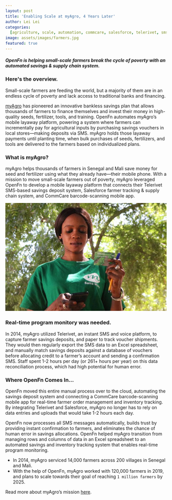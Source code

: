 ```yaml
---
layout: post
title: 'Enabling Scale at myAgro, 4 Years Later'
author: Lei Lei
categories:
  [agriculture, scale, automation, commcare, salesforce, telerivet, sms]
image: assets/images/farmers.jpg
featured: true
---
```


#### _OpenFn is helping small-scale farmers break the cycle of poverty with an automated savings & supply chain system._

### Here's the overview.

Small-scale farmers are feeding the world, but a majority of them are in an
endless cycle of poverty and lack access to traditional banks and financing.

[myAgro](https://www.myagro.org/) has pioneered an innovative bankless savings
plan that allows thousands of farmers to finance themselves and invest their
money in high-quality seeds, fertilizer, tools, and training. OpenFn automates
myAgro’s mobile layaway platform, powering a system where farmers can
incrementally pay for agricultural inputs by purchasing savings vouchers in
local stores—making deposits via SMS. myAgro holds those layaway payments until
planting time, when bulk purchases of seeds, fertilizers, and tools are
delivered to the farmers based on individualized plans.

### What is myAgro?

myAgro helps thousands of farmers in Senegal and Mali save money for seed and
fertilizer using what they already have—their mobile phone. With a mission to
move small-scale farmers out of poverty, myAgro leveraged OpenFn to develop a
mobile layaway platform that connects their Telerivet SMS-based savings deposit
system, Salesforce farmer tracking & supply chain system, and CommCare
barcode-scanning mobile app.

![](assets/images/myAgro1.JPG)

### Real-time program monitory was needed.

In 2014, myAgro utilized Telerivet, an instant SMS and voice platform, to
capture farmer savings deposits, and paper to track voucher shipments. They
would then regularly export the SMS data to an Excel spreadsheet, and manually
match savings deposits against a database of vouchers before allocating credit
to a farmer’s account and sending a confirmation SMS. Staff spent 1-2 hours per
day (or 261+ hours per year) on this data reconciliation process, which had high
potential for human error.

### Where OpenFn Comes In...

OpenFn moved this entire manual process over to the cloud, automating the
savings deposit system and connecting a CommCare barcode-scanning mobile app for
real-time farmer order management and inventory tracking. By integrating
Telerivet and Salesforce, myAgro no longer has to rely on data entries and
uploads that would take 1-2 hours each day.

OpenFn now processes all SMS messages automatically, builds trust by providing
instant confirmation to farmers, and eliminates the chance of human error in
savings allocations. OpenFn helped myAgro transition from managing rows and
columns of data in an Excel spreadsheet to an automated savings and inventory
tracking system that enables real-time program monitoring.

- In 2014, myAgro serviced 14,000 farmers across 200 villages in Senegal and
  Mali.
- With the help of OpenFn, myAgro worked with 120,000 farmers in 2019, and plans
  to scale towards their goal of reaching `1 million farmers` by 2025.

Read more about myAgro’s mission [here](https://www.myagro.org/).
